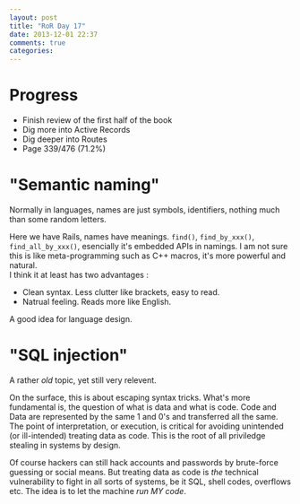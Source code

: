```yaml
---
layout: post
title: "RoR Day 17"
date: 2013-12-01 22:37
comments: true
categories: 
---
```


Progress
=
- Finish review of the first half of the book
- Dig more into Active Records 
- Dig deeper into Routes
- Page 339/476 (71.2%)

"Semantic naming"
=
Normally in languages, names are just symbols, identifiers, nothing much than
some random letters.

Here we have Rails, names have meanings. `find()`, `find_by_xxx()`, `find_all_by_xxx()`,
esencially it's embedded APIs in namings. I am not sure this is like meta-programming such
as C++ macros, it's more powerful and natural.  
I think it at least has two advantages :

- Clean syntax. Less clutter like brackets, easy to read.
- Natrual feeling. Reads more like English.

A good idea for language design.

"SQL injection"
=
A rather _old_ topic, yet still very relevent.

On the surface, this is about escaping syntax tricks. What's more fundamental is, the question
of what is data and what is code. Code and Data are represented by the same 1 and 0's and transferred
all the same. The point of interpretation, or execution, is critical for avoiding unintended (or
ill-intended) treating data as code. This is the root of all priviledge stealing in systems by design.

Of course hackers can still hack accounts and passwords by brute-force guessing or social means. But treating
data as code is _the_ technical vulnerability to fight in all sorts of systems, be it SQL, shell codes, overflows etc. 
The idea is to let the machine _run MY code_.

